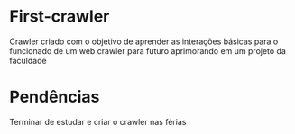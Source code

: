 # First-crawler
Crawler criado com o objetivo de aprender as interações básicas para o funcionado de um web crawler para futuro aprimorando em um projeto da faculdade
# Pendências
Terminar de estudar e criar o crawler nas férias
